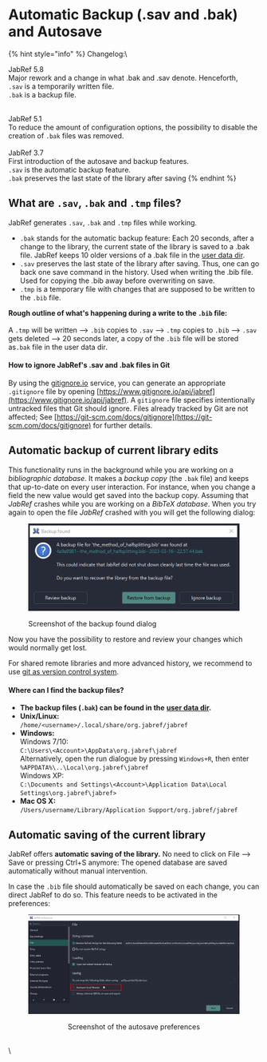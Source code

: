 # Automatic Backup (.sav and .bak) and Autosave

{% hint style="info" %}
Changelog:\


JabRef 5.8\
Major rework and a change in what .bak and .sav denote. Henceforth,\
`.sav` is a temporarily written file.\
`.bak` is a backup file.

\
JabRef 5.1\
To reduce the amount of configuration options, the possibility to disable the  creation of `.bak` files was removed.\
\
JabRef 3.7\
First introduction of the autosave and backup features.\
`.sav` is the automatic backup feature.\
`.bak` preserves the last state of the library after saving
{% endhint %}

## What are `.sav`, `.bak` and `.tmp` files?

JabRef generates `.sav`, `.bak` and `.tmp` files while working.

* `.bak` stands for the automatic backup feature: Each 20 seconds, after a change to the library, the current state of the library is saved to a .bak file. JabRef keeps 10 older versions of a .bak file in the [user data dir](https://github.com/harawata/appdirs#supported-directories).
* `.sav` preserves the last state of the library after saving. Thus, one can go back one save command in the history. Used when writing the .bib file. Used for copying the .bib away before overwriting on save.
* `.tmp` is a temporary file with changes that are supposed to be written to the `.bib` file.

**Rough outline of what's happening during a write to the `.bib` file:**\
\
A `.tmp` will be written --> `.bib` copies to `.sav` --> `.tmp` copies to `.bib` --> `.sav` gets deleted --> 20 seconds later, a copy of the `.bib` file will be stored as`.bak` file in the user data dir.

#### How to ignore JabRef's .sav and .bak files in Git

By using the [gitignore.io](https://www.gitignore.io) service, you can generate an appropriate `.gitignore` file by opening [https://www.gitignore.io/api/jabref](https://www.gitignore.io/api/jabref). A `gitignore` file specifies intentionally untracked files that Git should ignore. Files already tracked by Git are not affected; See [https://git-scm.com/docs/gitignore](https://git-scm.com/docs/gitignore) for further details.&#x20;

## Automatic backup of current library edits

This functionality runs in the background while you are working on a _bibliographic database_. It makes a _backup copy_ (the `.bak` file) and keeps that up-to-date on every user interaction. For instance, when you change a field the new value would get saved into the backup copy. Assuming that _JabRef_ crashes while you are working on a _BibTeX database_. When you try again to open the file _JabRef_ crashed with you will get the following dialog:

<div align="left">

<figure><img src="../.gitbook/assets/image (2).png" alt=""><figcaption><p>Screenshot of the backup found dialog</p></figcaption></figure>

</div>

Now you have the possibility to restore and review your changes which would normally get lost.

For shared remote libraries and more advanced history, we recommend to use [git as version control system](https://git-scm.com/book).

#### Where can I find the backup files?

* **The backup files (`.bak`) can be found in the** [**user data dir**](https://github.com/harawata/appdirs#supported-directories)**.**
* **Unix/Linux:**\
  `/home/<username>/.local/share/org.jabref/jabref`
* **Windows:** \
  Windows 7/10:\
  `C:\Users\<Account>\AppData\org.jabref\jabref`\
  Alternatively, open the run dialogue by pressing `Windows+R`, then enter `%APPDATA%\..\Local\org.jabref\jabref` \
  Windows XP: \
  `C:\Documents and Settings\<Account>\Application Data\Local Settings\org.jabref\jabref>`
* **Mac OS X:** \
  `/Users/username/Library/Application Support/org.jabref/jabref`

## Automatic saving of the current library

JabRef offers **automatic saving of the library.** No need to click on File --> Save or pressing Ctrl+S anymore: The opened database are saved automatically without manual intervention.

In case the `.bib` file should automatically be saved on each change, you can direct JabRef to do so. This feature needs to be activated in the preferences:

<div align="center">

<figure><img src="../.gitbook/assets/image (4).png" alt=""><figcaption><p>Screenshot of the autosave preferences</p></figcaption></figure>

</div>

\
\
